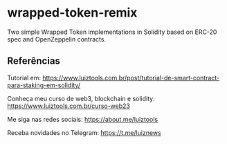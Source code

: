# wrapped-token-remix

Two simple Wrapped Token implementations in Solidity based on ERC-20 spec and OpenZeppelin contracts.

## Referências

Tutorial em: https://www.luiztools.com.br/post/tutorial-de-smart-contract-para-staking-em-solidity/

Conheça meu curso de web3, blockchain e solidity: https://www.luiztools.com.br/curso-web23

Me siga nas redes sociais: https://about.me/luiztools

Receba novidades no Telegram: https://t.me/luiznews